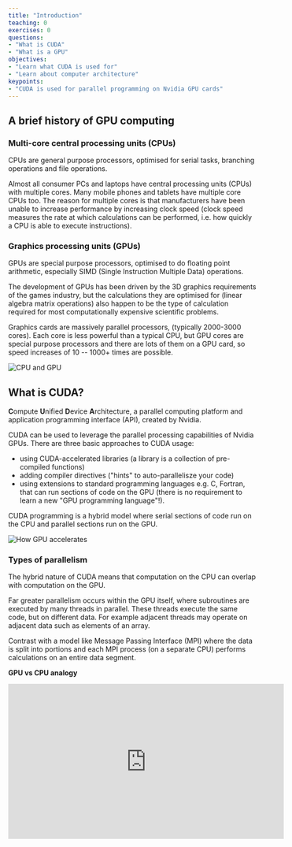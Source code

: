```yaml
---
title: "Introduction"
teaching: 0
exercises: 0
questions:
- "What is CUDA"
- "What is a GPU"
objectives:
- "Learn what CUDA is used for"
- "Learn about computer architecture"
keypoints:
- "CUDA is used for parallel programming on Nvidia GPU cards"
---
```

## A brief history of GPU computing

### Multi-core central processing units (CPUs)
CPUs are general purpose processors, optimised for serial tasks, branching operations and file
operations.

Almost all consumer PCs and laptops have central processing units (CPUs) with multiple cores.
Many mobile phones and tablets have multiple core CPUs too.
The reason for multiple cores is that manufacturers have been unable to increase performance
by increasing clock speed (clock speed measures the rate at which calculations can be performed,
i.e. how quickly a CPU is able to execute instructions).

### Graphics processing units (GPUs)
GPUs are special purpose processors, optimised to do floating point arithmetic,
especially SIMD (Single Instruction Multiple Data) operations.

The development of GPUs has been driven by the 3D graphics requirements of the games industry,
but the calculations they are optimised for (linear algebra matrix operations) also happen
to be the type of calculation required for most computationally expensive scientific problems.

Graphics cards are massively parallel processors, (typically 2000-3000 cores).
Each core is less powerful than a typical CPU, but GPU cores are special purpose processors and 
there are lots of them on a GPU card, so speed increases of 10 -- 1000+ times are possible.

![CPU and GPU]({{page.root}}/fig/cpu-and-gpu.jpg)

## What is CUDA?
**C**ompute **U**nified **D**evice **A**rchitecture, 
a parallel computing platform and application programming interface (API), created by Nvidia.

CUDA can be used to leverage the parallel processing capabilities of Nvidia GPUs.
There are three basic approaches to CUDA usage:

- using CUDA-accelerated libraries (a library is a collection of pre-compiled functions)
- adding compiler directives ("hints" to auto-parallelisze your code)
- using extensions to standard programming languages e.g. C, Fortran,
that can run sections of code on the GPU
(there is no requirement to learn a new "GPU programming language"!).

CUDA programming is a hybrid model where serial sections of code run on the CPU and parallel
sections run on the GPU.

![How GPU accelerates]({{page.root}}/fig/how-gpu-acceleration-works.png)

### Types of parallelism
The hybrid nature of CUDA means that computation on the CPU can overlap with computation on
the GPU.

Far greater parallelism occurs within the GPU itself, where subroutines are executed by many
threads in parallel.
These threads execute the same code, but on different data.
For example adjacent threads may operate on adjacent data such as elements of an array.

Contrast with a model like Message Passing Interface (MPI) where the data is split into portions
and each MPI process (on a separate CPU) performs calculations on an entire data segment.

**GPU vs CPU analogy**
<iframe width="560" height="315" src="https://www.youtube.com/embed/-P28LKWTzrI" frameborder="0" allowfullscreen></iframe>

